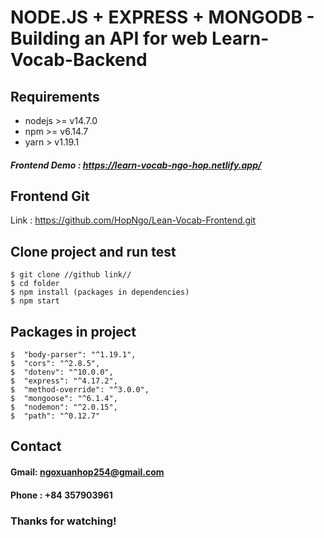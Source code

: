 # NODE.JS + EXPRESS + MONGODB - Building an API for web Learn-Vocab-Backend

## Requirements

* nodejs >= v14.7.0
* npm >= v6.14.7
* yarn > v1.19.1

##### Frontend Demo : https://learn-vocab-ngo-hop.netlify.app/

## Frontend Git

Link : https://github.com/HopNgo/Lean-Vocab-Frontend.git

## Clone project and run test

```
$ git clone //github link//
$ cd folder
$ npm install (packages in dependencies)
$ npm start

```

## Packages in project

```
$  "body-parser": "^1.19.1",
$  "cors": "^2.8.5",
$  "dotenv": "^10.0.0",
$  "express": "^4.17.2",
$  "method-override": "^3.0.0",
$  "mongoose": "^6.1.4",
$  "nodemon": "^2.0.15",
$  "path": "^0.12.7"

```
## Contact

#### Gmail: ngoxuanhop254@gmail.com
#### Phone : +84 357903961



### Thanks for watching!
